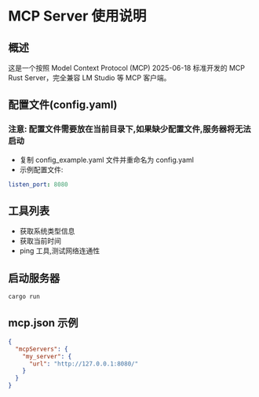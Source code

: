 # MCP Server 使用说明

## 概述

这是一个按照 Model Context Protocol (MCP) 2025-06-18 标准开发的 MCP Rust Server，完全兼容 LM Studio 等 MCP 客户端。

## 配置文件(config.yaml)
### 注意: 配置文件需要放在当前目录下,如果缺少配置文件,服务器将无法启动
- 复制 config_example.yaml 文件并重命名为 config.yaml
- 示例配置文件:

```yaml
listen_port: 8080

```
## 工具列表
- 获取系统类型信息
- 获取当前时间
- ping 工具,测试网络连通性

## 启动服务器

```bash
cargo run
```

## mcp.json 示例

```json
{
  "mcpServers": {
    "my_server": {
      "url": "http://127.0.0.1:8080/"
    }
  }
}

```